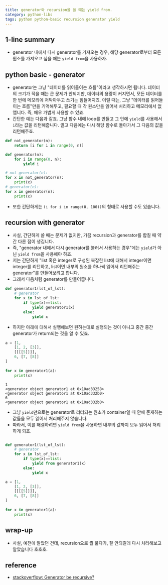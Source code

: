 ```yaml
---
title: generator와 recursion을 쓸 때는 yield from.
category: python-libs
tags: python python-basic recursion generator yield 
---
```


## 1-line summary 

- generator 내에서 다시 generator를 가져오는 경우, 해당 generator로부터 모든 원소를 가져오고 싶을 때는 `yield from`을 사용하자. 

## python basic - generator 

- generator는 그냥 "데이터를 읽어들이는 흐름"이라고 생각하시면 됩니다. 데이터의 크기가 적을 때는 큰 문제가 안되지만, 데이터의 용량이 커지면서, 모든 데이터를 한 번에 메모리에 처박아두고 쓰기는 힘들어지죠. 이럴 때는, 그냥 "데이터를 읽어들이는 흐름"만을 기억해두고, 필요할 때 각 원소만을 읽어서 처리하고 메모리에서 없앱니다. 즉, 매우 가볍게 사용할 수 있죠. 
- 간단한 예는 다음과 같죠. 그냥 함수 내에 loop를 만들고 그 안에 `yield`를 사용해서 `i`라는 값을 리턴해줍니다. 긜고 다음에는 다시 해당 함수로 돌아가서 그 다음의 값을 리턴해주죠.

```python
def not_generator(n):
    return [i for i in range(0, n)]

def generator(n):
    for i in range(0, n): 
        yield i 

# not generator(n): 
for x in not_generator(n):
    print(x)
# generator(n): 
for x in generator(n):
    print(x)
```

- 또한 간단하게는 `(i for i in range(0, 100))`의 형태로 사용할 수도 있습니다.


## recursion with generator 

- 사실, 간단하게 쓸 때는 문제가 없지만, 가끔 recursion과 generator를 합칠 때 약간 다른 점이 생깁니다. 
- 즉, "generator 내에서 다시 generator를 불러서 사용하는 경우"에는 `yield`가 아닌 `yield from`을 사용해야 하죠. 
- 저는 간단하게 "list 혹은 integer로 구성된 복잡한 list에 대해서 integer이면 integer를 리턴하고, list이면 내부의 원소를 하나씩 읽어서 리턴해주는 generator"를 만들어보려고 합니다. 
- 그래서 다음처럼 generator를 만들어줍니다.

```python
def generator1(lst_of_lst): 
    # generator 
    for x in lst_of_lst: 
        if type(x)==list: 
            yield generator1(x)
        else: 
            yield x    
```

- 하지만 아래에 대해서 실행해보면 원하는대로 실행되는 것이 아니고 중간 중간 generator가 return되는 것을 알 수 있죠.

```python
a = [1, 
    [1, 2, [3]], 
    [[[[5]]]], 
    6, [7, [8]]
]
        
for x in generator1(a):
    print(x)
```

```
1
<generator object generator1 at 0x10ad33258>
<generator object generator1 at 0x10ad332b0>
6
<generator object generator1 at 0x10ad332b0>
```

- 그냥 `yield`만으로는 generator로 리터되는 원소가 container일 때 안에 존재하는 값들을 모두 읽어서 처리해주지 않습니다. 
- 따라서, 이를 해결하려면 `yield from`을 사용하면 내부의 값까지 모두 읽어서 처리하게 되죠.

```python

def generator1(lst_of_lst): 
    # generator 
    for x in lst_of_lst: 
        if type(x)==list: 
            yield from generator1(x)
        else: 
            yield x    

a = [1, 
    [1, 2, [3]], 
    [[[[5]]]], 
    6, [7, [8]]
]
        
for x in generator1(a):
    print(x)

```


## wrap-up

- 사실, 예전에 알았던 건데, recursion으로 뭘 풀다가, 잘 안되길래 다시 처리해보고 알았습니다 호호호. 


## reference

- [stackoverflow: Generator be recursive?](https://stackoverflow.com/questions/38254304/can-generators-be-recursive)